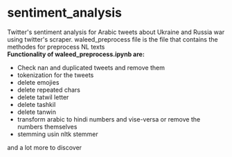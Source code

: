 # sentiment_analysis
Twitter's sentiment analysis for Arabic tweets about Ukraine and Russia war using twitter's scraper.
waleed_preprocess file is the file that contains the methodes for preprocess NL texts</br>
<b> Functionality of waleed_preprocess.ipynb are: </b> <br>
<ul>
  <li>Check nan and duplicated tweets and remove them</li>
  <li>tokenization for the tweets</li>
  <li>delete emojies</li>
  <li>delete repeated chars</li>
  <li>delete tatwil letter</li>
  <li>delete tashkil</li>
  <li>delete tanwin</li>
  <li>transform arabic to hindi numbers and vise-versa or remove the numbers themselves</li>
  <li>stemming usin nltk stemmer</li> 
</ul>
and a lot more to discover
